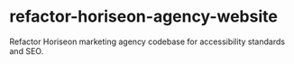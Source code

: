 # refactor-horiseon-agency-website
Refactor Horiseon marketing agency codebase for accessibility standards and SEO.
